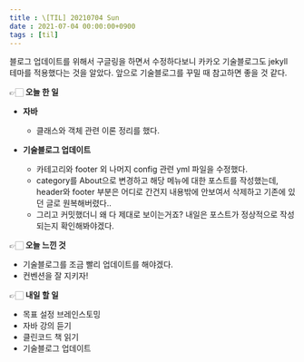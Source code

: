 ```yaml
---
title : \[TIL] 20210704 Sun
date : 2021-07-04 00:00:00+0900
tags : [til]
---
```


블로그 업데이트를 위해서 구글링을 하면서 수정하다보니 카카오 기술블로그도 jekyll 테마를 적용했다는 것을 알았다. 앞으로 기술블로그를 꾸밀 때 참고하면 좋을 것 같다.

👉🏻 **오늘 한 일**
- **자바**
	- 클래스와 객체 관련 이론 정리를 했다.

- **기술블로그 업데이트**
	- 카테고리와 footer 외 나머지 config 관련 yml 파일을 수정했다.
	- category를 About으로 변경하고 해당 메뉴에 대한 포스트를 작성했는데, header와 footer 부분은 어디로 간건지 내용밖에 안보여서 삭제하고 기존에 있던 글로 원복해버렸다..
	- 그리고 커밋했더니 왜 다 제대로 보이는거죠? 내일은 포스트가 정상적으로 작성되는지 확인해봐야겠다.

👉🏻 **오늘 느낀 것**
- 기술블로그를 조금 빨리 업데이트를 해야겠다.
- 컨벤션을 잘 지키자!

👉🏻 **내일 할 일**
- 목표 설정 브레인스토밍
- 자바 강의 듣기
- 클린코드 책 읽기
- 기술블로그 업데이트